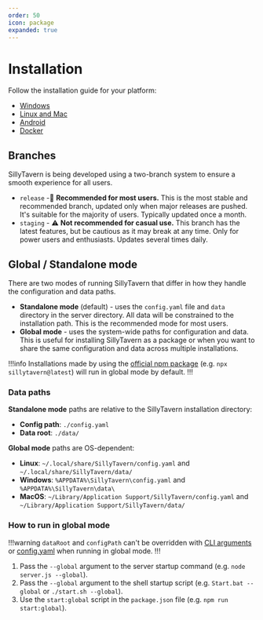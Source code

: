 ```yaml
---
order: 50
icon: package
expanded: true
---
```


# Installation

Follow the installation guide for your platform:

* [Windows](/Installation/Windows.md)
* [Linux and Mac](/Installation/LinuxMacOS.md)
* [Android](/Installation/Android.md)
* [Docker](/Installation/Docker.md)

## Branches

SillyTavern is being developed using a two-branch system to ensure a smooth experience for all users.

* `release` -🌟 **Recommended for most users.** This is the most stable and recommended branch, updated only when major releases are pushed. It's suitable for the majority of users. Typically updated once a month.
* `staging` - ⚠️ **Not recommended for casual use.** This branch has the latest features, but be cautious as it may break at any time. Only for power users and enthusiasts. Updates several times daily.

## Global / Standalone mode

There are two modes of running SillyTavern that differ in how they handle the configuration and data paths.

* **Standalone mode** (default) - uses the `config.yaml` file and `data` directory in the server directory. All data will be constrained to the installation path. This is the recommended mode for most users.
* **Global mode** - uses the system-wide paths for configuration and data. This is useful for installing SillyTavern as a package or when you want to share the same configuration and data across multiple installations.

!!!info
Installations made by using the [official npm package](https://www.npmjs.com/package/sillytavern) (e.g. `npx sillytavern@latest`) will run in global mode by default.
!!!

### Data paths

**Standalone mode** paths are relative to the SillyTavern installation directory:

* **Config path**: `./config.yaml`
* **Data root**: `./data/`

**Global mode** paths are OS-dependent:

* **Linux**: `~/.local/share/SillyTavern/config.yaml` and `~/.local/share/SillyTavern/data/`
* **Windows**: `%APPDATA%\SillyTavern\config.yaml` and `%APPDATA%\SillyTavern\data\`
* **MacOS**: `~/Library/Application Support/SillyTavern/config.yaml` and `~/Library/Application Support/SillyTavern/data/`

### How to run in global mode

!!!warning
`dataRoot` and `configPath` can't be overridden with [CLI arguments](../Administration/config-yaml.md#command-line-arguments) or [config.yaml](../Administration/config-yaml.md) when running in global mode.
!!!

1. Pass the `--global` argument to the server startup command (e.g. `node server.js --global`).
2. Pass the `--global` argument to the shell startup script (e.g. `Start.bat --global` or `./start.sh --global`).
3. Use the `start:global` script in the `package.json` file (e.g. `npm run start:global`).
